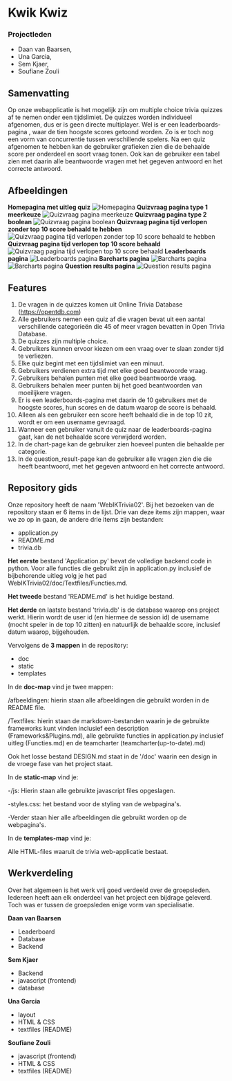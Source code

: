 # Kwik Kwiz
### Projectleden 
* Daan van Baarsen, 
* Una Garcia, 
* Sem Kjaer, 
* Soufiane Zouli

## Samenvatting
Op onze webapplicatie is het mogelijk zijn om  multiple choice trivia quizzes af te nemen onder een tijdslimiet. De quizzes worden individueel afgenomen, dus er is geen directe multiplayer. Wel is er een leaderboards-pagina , waar de tien hoogste scores getoond worden. Zo is er toch nog een vorm van concurrentie tussen verschillende spelers. Na een quiz afgenomen te hebben kan de gebruiker grafieken zien die de behaalde score per onderdeel en soort vraag tonen. Ook kan de gebruiker een tabel zien met daarin alle beantwoorde vragen met het gegeven antwoord en het correcte antwoord.

## Afbeeldingen
**Homepagina met uitleg quiz**
![Homepagina](https://i.imgur.com/I1EepTC.png)
**Quizvraag pagina type 1 meerkeuze**
![Quizvraag pagina meerkeuze](https://i.imgur.com/gobQsLO.png)
**Quizvraag pagina type 2 boolean**
![Quizvraag pagina boolean](https://i.imgur.com/ATSs2sh.png)
**Quizvraag pagina tijd verlopen zonder top 10 score behaald te hebben**
![Quizvraag pagina tijd verlopen zonder top 10 score behaald te hebben](https://i.imgur.com/2KWoOco.png)
**Quizvraag pagina tijd verlopen top 10 score behaald**
![Quizvraag pagina tijd verlopen top 10 score behaald](https://i.imgur.com/oSkyIT5.png)
**Leaderboards pagina**
![Leaderboards pagina](https://i.imgur.com/cyqAbDQ.png)
**Barcharts pagina**
![Barcharts pagina](https://i.imgur.com/IIAyq8s.png)![Barcharts pagina](https://i.imgur.com/5zJP0vX.png)
**Question results pagina**
![Question results pagina](https://i.imgur.com/H643Jcm.png)
## Features
1. De vragen in de quizzes komen uit Online Trivia Database (https://opentdb.com)
2. Alle gebruikers nemen een quiz af die vragen bevat uit een aantal verschillende categorieën die 45 of meer vragen bevatten in Open Trivia Database.
3. De quizzes zijn multiple choice.
4. Gebruikers kunnen ervoor kiezen om een vraag over te slaan zonder tijd te verliezen.
5. Elke quiz begint met een tijdslimiet van een minuut.
6. Gebruikers verdienen extra tijd met elke goed beantwoorde vraag.
7. Gebruikers behalen punten met elke goed beantwoorde vraag.
8. Gebruikers behalen meer punten bij het goed beantwoorden van moeilijkere vragen.
9. Er is een leaderboards-pagina met daarin de 10 gebruikers met de hoogste scores, hun scores en de datum waarop de score is behaald.
11. Alleen als een gebruiker een score heeft behaald die in de top 10 zit, wordt er om een username gevraagd.
12. Wanneer een gebruiker vanuit de quiz naar de leaderboards-pagina gaat, kan de net behaalde score verwijderd worden. 
13. In de chart-page kan de gebruiker zien hoeveel punten die behaalde per categorie.
14. In de question_result-page kan de gebruiker alle vragen zien die die heeft beantwoord, met het gegeven antwoord en het correcte antwoord.

## Repository gids

Onze repository heeft de naam 'WebIKTrivia02'. Bij het bezoeken van de repository staan er 6 items in de lijst. Drie van deze items zijn mappen, waar we zo op in gaan, de andere drie items zijn bestanden:

 - application.py
 - README.md
 - trivia.db
 
 **Het eerste** bestand 'Application.py' bevat de volledige backend code in python. Voor alle functies  die gebruikt zijn in application.py inclusief de bijbehorende uitleg volg je het pad WebIKTrivia02/doc/Textfiles/Functies.md.
 
**Het tweede** bestand 'README.md' is het huidige bestand.

**Het derde** en laatste bestand 'trivia.db' is de database waarop ons project werkt. Hierin wordt de user id (en hiermee de session id) de username (mocht speler in de top 10 zitten) en natuurlijk de behaalde score, inclusief datum waarop, bijgehouden.

Vervolgens de **3 mappen** in de repository:

 - doc
 - static
 - templates

In de **doc-map** vind je twee mappen:

/afbeeldingen: hierin staan alle afbeeldingen die gebruikt worden in de README file.

/Textfiles: hierin staan de markdown-bestanden waarin je de gebruikte frameworks kunt vinden inclusief een description (Frameworks&Plugins.md), alle gebruikte functies in application.py inclusief uitleg (Functies.md) en de teamcharter (teamcharter(up-to-date).md) 

Ook het losse bestand DESIGN.md staat in de '/doc' waarin een design in de vroege fase van het project staat.


In de **static-map** vind je:

-/js: Hierin staan alle gebruikte javascript files opgeslagen.

-styles.css: het bestand voor de styling van de webpagina's.

-Verder staan hier alle afbeeldingen die gebruikt worden op de webpagina's.

In de **templates-map** vind je:

Alle HTML-files waaruit de trivia web-applicatie bestaat.

## Werkverdeling

Over het algemeen is het werk vrij goed verdeeld over de groepsleden. Iedereen heeft aan elk onderdeel van het project een bijdrage geleverd. Toch was er tussen de groepsleden enige vorm van specialisatie. 
 
**Daan van Baarsen**
 - Leaderboard
 - Database
 - Backend

**Sem Kjaer**
- Backend
- javascript (frontend)
- database

**Una Garcia**
- layout
- HTML & CSS
- textfiles (README)


**Soufiane Zouli**
- javascript (frontend)
- HTML & CSS
- textfiles (README)



<!--stackedit_data:
eyJoaXN0b3J5IjpbLTEzNTY5ODkzNDQsLTc3MDM5Njg4NywtMT
MyMDIwMDgsLTE0OTMyMTA2NjZdfQ==
-->